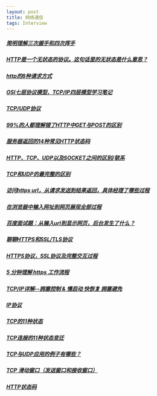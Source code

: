 ```yaml
---
layout: post
title: 网络通信
tags: Interview
---
```


##### [简明理解三次握手和四次挥手](https://blog.csdn.net/zixiaomuwu/article/details/60965466)

##### [HTTP是一个无状态的协议。这句话里的无状态是什么意思？](https://www.zhihu.com/question/23202402)

##### [http的8种请求方式](http://blog.csdn.net/ahaaaaa/article/details/51063598)

##### [OSI七层协议模型、TCP/IP四层模型学习笔记](http://www.cnblogs.com/Robin-YB/p/6668762.html)

##### [TCP/UDP协议](https://baike.baidu.com/item/TCP%2FUDP%E5%8D%8F%E8%AE%AE/7719820?fr=aladdin)

##### [99%的人都理解错了HTTP中GET与POST的区别](http://www.techweb.com.cn/network/system/2016-10-11/2407736.shtml)

##### [服务器返回的14种常见HTTP状态码](http://blog.csdn.net/q1056843325/article/details/53147180)

##### [HTTP、TCP、UDP以及SOCKET之间的区别/联系](http://www.cnblogs.com/jing99/p/6181488.html)

##### [TCP和UDP的最完整的区别](http://blog.csdn.net/li_ning_/article/details/52117463)

##### [访问https url，从请求发送到结果返回，具体经理了哪些过程](https://zhidao.baidu.com/question/1308088230357862419.html)

##### [在浏览器中输入网址到网页展现全部过程](http://blog.csdn.net/xiangriikui/article/details/52207153)

##### [百度面试题：从输入url到显示网页，后台发生了什么？](http://www.cnblogs.com/rollenholt/archive/2012/03/23/2414345.html)

##### [聊聊HTTPS和SSL/TLS协议](http://www.techug.com/post/https-ssl-tls.html)

##### [HTTPS协议，SSL协议及完整交互过程](http://blog.csdn.net/dfsaggsd/article/details/50910999)

##### [5 分钟理解 https 工作流程](https://www.jianshu.com/p/a68ca86183d7)

##### [TCP/IP详解--拥塞控制 & 慢启动 快恢复 拥塞避免](http://www.cnblogs.com/losbyday/p/5847041.html)

##### [IP协议](http://blog.csdn.net/houdong/article/details/1505798)

##### [TCP的11种状态](http://www.cnblogs.com/qingergege/p/6603488.html)

##### [TCP连接的11种状态变迁](https://blog.csdn.net/zhutulang/article/details/51152236)

##### [TCP与UDP应用的例子有哪些？](https://zhidao.baidu.com/question/206675007.html)

##### [TCP 滑动窗口（发送窗口和接收窗口）](https://my.oschina.net/xinxingegeya/blog/485650)

##### [HTTP状态码](http://www.runoob.com/http/http-status-codes.html)


